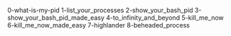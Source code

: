 0-what-is-my-pid
1-list_your_processes
2-show_your_bash_pid
3-show_your_bash_pid_made_easy
4-to_infinity_and_beyond
5-kill_me_now
6-kill_me_now_made_easy
7-highlander
8-beheaded_process